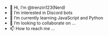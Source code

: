 - 👋 Hi, I’m @trenzin123(Nerd)
- 👀 I’m interested in Discord bots
- 🌱 I’m currently learning JavaScript and Python
- 💞️ I’m looking to collaborate on ...
- 📫 How to reach me ...

<!---
trenzin123/trenzin123 is a ✨ special ✨ repository because its `README.md` (this file) appears on your GitHub profile.
You can click the Preview link to take a look at your changes.
--->
